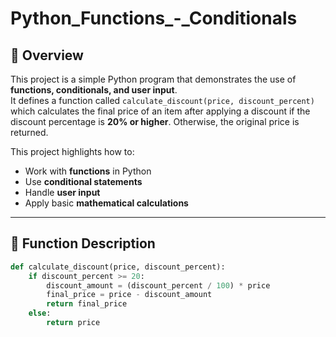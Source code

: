 # Python_Functions_-_Conditionals

## 📌 Overview
This project is a simple Python program that demonstrates the use of **functions, conditionals, and user input**.  
It defines a function called `calculate_discount(price, discount_percent)` which calculates the final price of an item after applying a discount if the discount percentage is **20% or higher**. Otherwise, the original price is returned.

This project highlights how to:
- Work with **functions** in Python
- Use **conditional statements**
- Handle **user input**
- Apply basic **mathematical calculations**

---

## 📝 Function Description
```python
def calculate_discount(price, discount_percent):
    if discount_percent >= 20:
        discount_amount = (discount_percent / 100) * price
        final_price = price - discount_amount
        return final_price
    else:
        return price
